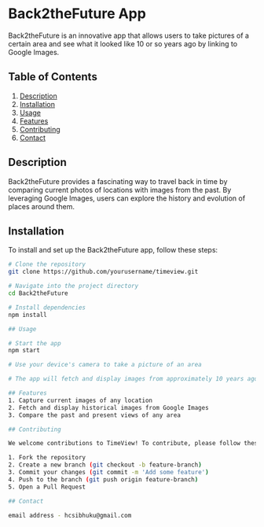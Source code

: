 # Back2theFuture App

Back2theFuture is an innovative app that allows users to take pictures of a certain area and see what it looked like 10 or so years ago by linking to Google Images. 

## Table of Contents
1. [Description](#description)
2. [Installation](#installation)
3. [Usage](#usage)
4. [Features](#features)
5. [Contributing](#contributing)
6. [Contact](#contact)

## Description

Back2theFuture provides a fascinating way to travel back in time by comparing current photos of locations with images from the past. By leveraging Google Images, users can explore the history and evolution of places around them.

## Installation

To install and set up the Back2theFuture app, follow these steps:

```bash
# Clone the repository
git clone https://github.com/yourusername/timeview.git

# Navigate into the project directory
cd Back2theFuture

# Install dependencies
npm install

## Usage

# Start the app
npm start

# Use your device's camera to take a picture of an area

# The app will fetch and display images from approximately 10 years ago

## Features
1. Capture current images of any location
2. Fetch and display historical images from Google Images
3. Compare the past and present views of any area

## Contributing

We welcome contributions to TimeView! To contribute, please follow these steps:

1. Fork the repository
2. Create a new branch (git checkout -b feature-branch)
3. Commit your changes (git commit -m 'Add some feature')
4. Push to the branch (git push origin feature-branch)
5. Open a Pull Request

## Contact

email address - hcsibhuku@gmail.com



